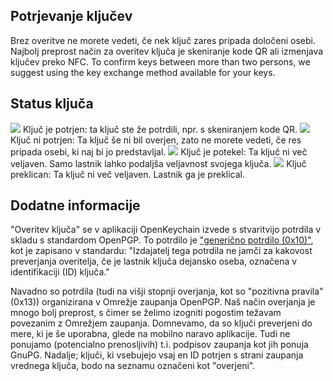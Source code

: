 [//]: # (NOTE: Please put every sentence in its own line, Transifex puts every line in its own translation field!)

## Potrjevanje ključev
Brez overitve ne morete vedeti, če nek ključ zares pripada določeni osebi.
Najbolj preprost način za overitev ključa je skeniranje kode QR ali izmenjava ključev preko NFC.
To confirm keys between more than two persons, we suggest using the key exchange method available for your keys.

## Status ključa

<img src="status_signature_verified_cutout_24dp"/>  
Ključ je potrjen: ta ključ ste že potrdili, npr. s skeniranjem kode QR.  
<img src="status_signature_unverified_cutout_24dp"/>  
Ključ ni potrjen: Ta ključ še ni bil overjen, zato ne morete vedeti, če res pripada osebi, ki naj bi jo predstavljal.  
<img src="status_signature_expired_cutout_24dp"/>  
Ključ je potekel: Ta ključ ni več veljaven. Samo lastnik lahko podaljša veljavnost svojega ključa.  
<img src="status_signature_revoked_cutout_24dp"/>  
Ključ preklican: Ta ključ ni več veljaven. Lastnik ga je preklical.

## Dodatne informacije
"Overitev ključa" se v aplikaciji OpenKeychain izvede s stvaritvijo potrdila v skladu s standardom OpenPGP.
To potrdilo je ["generično potrdilo (0x10)"](http://tools.ietf.org/html/rfc4880#section-5.2.1), kot je zapisano v standardu:
"Izdajatelj tega potrdila ne jamči za kakovost preverjanja overitelja, če je lastnik ključa dejansko oseba, označena v identifikaciji (ID) ključa."

Navadno so potrdila (tudi na višji stopnji overjanja, kot so "pozitivna pravila" (0x13)) organizirana v Omrežje zaupanja OpenPGP.
Naš način overjanja je mnogo bolj preprost, s čimer se želimo izogniti pogostim težavam povezanim z Omrežjem zaupanja.
Domnevamo, da so ključi preverjeni do mere, ki je še uporabna, glede na mobilno naravo aplikacije.
Tudi ne ponujamo (potencialno prenosljivih) t.i. podpisov zaupanja kot jih ponuja GnuPG.
Nadalje; ključi, ki vsebujejo vsaj en ID potrjen s strani zaupanja vrednega ključa, bodo na seznamu označeni kot "overjeni".